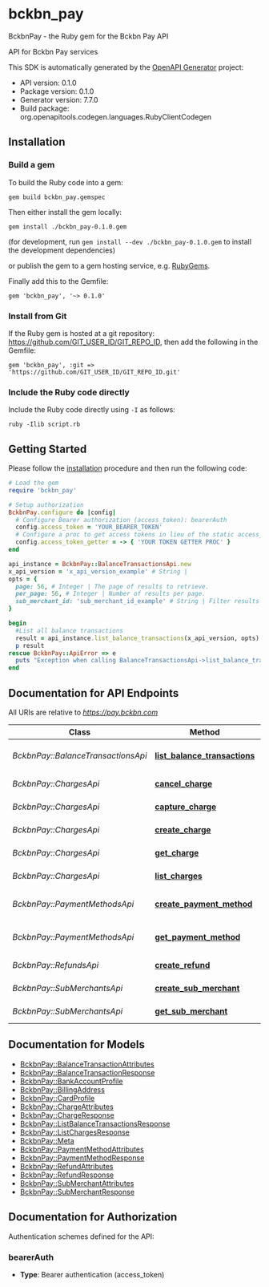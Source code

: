 # bckbn_pay

BckbnPay - the Ruby gem for the Bckbn Pay API

API for Bckbn Pay services

This SDK is automatically generated by the [OpenAPI Generator](https://openapi-generator.tech) project:

- API version: 0.1.0
- Package version: 0.1.0
- Generator version: 7.7.0
- Build package: org.openapitools.codegen.languages.RubyClientCodegen

## Installation

### Build a gem

To build the Ruby code into a gem:

```shell
gem build bckbn_pay.gemspec
```

Then either install the gem locally:

```shell
gem install ./bckbn_pay-0.1.0.gem
```

(for development, run `gem install --dev ./bckbn_pay-0.1.0.gem` to install the development dependencies)

or publish the gem to a gem hosting service, e.g. [RubyGems](https://rubygems.org/).

Finally add this to the Gemfile:

    gem 'bckbn_pay', '~> 0.1.0'

### Install from Git

If the Ruby gem is hosted at a git repository: https://github.com/GIT_USER_ID/GIT_REPO_ID, then add the following in the Gemfile:

    gem 'bckbn_pay', :git => 'https://github.com/GIT_USER_ID/GIT_REPO_ID.git'

### Include the Ruby code directly

Include the Ruby code directly using `-I` as follows:

```shell
ruby -Ilib script.rb
```

## Getting Started

Please follow the [installation](#installation) procedure and then run the following code:

```ruby
# Load the gem
require 'bckbn_pay'

# Setup authorization
BckbnPay.configure do |config|
  # Configure Bearer authorization (access_token): bearerAuth
  config.access_token = 'YOUR_BEARER_TOKEN'
  # Configure a proc to get access tokens in lieu of the static access_token configuration
  config.access_token_getter = -> { 'YOUR TOKEN GETTER PROC' } 
end

api_instance = BckbnPay::BalanceTransactionsApi.new
x_api_version = 'x_api_version_example' # String | 
opts = {
  page: 56, # Integer | The page of results to retrieve.
  per_page: 56, # Integer | Number of results per page.
  sub_merchant_id: 'sub_merchant_id_example' # String | Filter results by sub_merchant ID.
}

begin
  #List all balance transactions
  result = api_instance.list_balance_transactions(x_api_version, opts)
  p result
rescue BckbnPay::ApiError => e
  puts "Exception when calling BalanceTransactionsApi->list_balance_transactions: #{e}"
end

```

## Documentation for API Endpoints

All URIs are relative to *https://pay.bckbn.com*

Class | Method | HTTP request | Description
------------ | ------------- | ------------- | -------------
*BckbnPay::BalanceTransactionsApi* | [**list_balance_transactions**](docs/BalanceTransactionsApi.md#list_balance_transactions) | **GET** /balance_transactions | List all balance transactions
*BckbnPay::ChargesApi* | [**cancel_charge**](docs/ChargesApi.md#cancel_charge) | **PUT** /charges/{id}/cancel | Cancel a charge
*BckbnPay::ChargesApi* | [**capture_charge**](docs/ChargesApi.md#capture_charge) | **PUT** /charges/{id}/capture | Capture a charge
*BckbnPay::ChargesApi* | [**create_charge**](docs/ChargesApi.md#create_charge) | **POST** /charges | Create a charge
*BckbnPay::ChargesApi* | [**get_charge**](docs/ChargesApi.md#get_charge) | **GET** /charges/{id} | Retrieve a charge
*BckbnPay::ChargesApi* | [**list_charges**](docs/ChargesApi.md#list_charges) | **GET** /charges | List all charges
*BckbnPay::PaymentMethodsApi* | [**create_payment_method**](docs/PaymentMethodsApi.md#create_payment_method) | **POST** /payment_methods | Create a payment method
*BckbnPay::PaymentMethodsApi* | [**get_payment_method**](docs/PaymentMethodsApi.md#get_payment_method) | **GET** /payment_methods/{id} | Retrieve a payment method
*BckbnPay::RefundsApi* | [**create_refund**](docs/RefundsApi.md#create_refund) | **POST** /refunds | Create a refund
*BckbnPay::SubMerchantsApi* | [**create_sub_merchant**](docs/SubMerchantsApi.md#create_sub_merchant) | **POST** /sub_merchants | Create a sub_merchant
*BckbnPay::SubMerchantsApi* | [**get_sub_merchant**](docs/SubMerchantsApi.md#get_sub_merchant) | **GET** /sub_merchants/{id} | Retrieve a sub_merchant


## Documentation for Models

 - [BckbnPay::BalanceTransactionAttributes](docs/BalanceTransactionAttributes.md)
 - [BckbnPay::BalanceTransactionResponse](docs/BalanceTransactionResponse.md)
 - [BckbnPay::BankAccountProfile](docs/BankAccountProfile.md)
 - [BckbnPay::BillingAddress](docs/BillingAddress.md)
 - [BckbnPay::CardProfile](docs/CardProfile.md)
 - [BckbnPay::ChargeAttributes](docs/ChargeAttributes.md)
 - [BckbnPay::ChargeResponse](docs/ChargeResponse.md)
 - [BckbnPay::ListBalanceTransactionsResponse](docs/ListBalanceTransactionsResponse.md)
 - [BckbnPay::ListChargesResponse](docs/ListChargesResponse.md)
 - [BckbnPay::Meta](docs/Meta.md)
 - [BckbnPay::PaymentMethodAttributes](docs/PaymentMethodAttributes.md)
 - [BckbnPay::PaymentMethodResponse](docs/PaymentMethodResponse.md)
 - [BckbnPay::RefundAttributes](docs/RefundAttributes.md)
 - [BckbnPay::RefundResponse](docs/RefundResponse.md)
 - [BckbnPay::SubMerchantAttributes](docs/SubMerchantAttributes.md)
 - [BckbnPay::SubMerchantResponse](docs/SubMerchantResponse.md)


## Documentation for Authorization


Authentication schemes defined for the API:
### bearerAuth

- **Type**: Bearer authentication (access_token)

